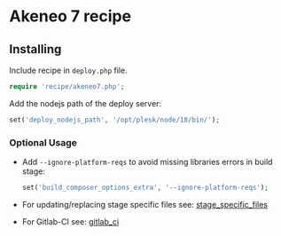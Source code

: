 # Akeneo 7 recipe

## Installing

Include recipe in `deploy.php` file.

```php
require 'recipe/akeneo7.php';
```

Add the nodejs path of the deploy server:
```php
set('deploy_nodejs_path', '/opt/plesk/node/18/bin/');
```

### Optional Usage

* Add `--ignore-platform-reqs` to avoid missing libraries errors in build stage:

    ```php
    set('build_composer_options_extra', '--ignore-platform-reqs');
    ```

* For updating/replacing stage specific files see: [stage_specific_files](deploy/stage_specific_files.md)
* For Gitlab-CI see: [gitlab_ci](deploy/gitlab_ci.md)
